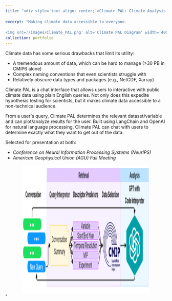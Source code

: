 ```yaml
---
title: "<div style='text-align: center;'>Climate PAL: Climate Analysis through Conversational AI</div>"

excerpt: "Making climate data accessible to everyone.

<img src='/images/Climate_PAL.png' alt='Climate PAL Diagram' width='400' height='400' style='display: block; margin: 0 auto;'>"
collection: portfolio
---
```


Climate data has some serious drawbacks that limit its utility:
- A tremendous amount of data, which can be hard to manage (>30 PB in CMIP6 alone)
- Complex naming conventions that even scientists struggle with
- Relatively obscure data types and packages (e.g., NetCDF, Xarray)

Climate PAL is a chat interface that allows users to interactive with public climate data using plain English queries. Not only does this expedite hypothesis testing for scientists, but it makes climate data accessible to a non-technical audience.

From a user's query, Climate PAL determines the relevant dataset/variable and can plot/analyze results for the user. Built using LangChain and OpenAI for natural language processing, Climate PAL can chat with users to determine exactly what they want to get out of the data.

Selected for presentation at both:
- *Conference on Neural Information Processing Systems (NeurIPS)*
- *American Geophysical Union (AGU) Fall Meeting*

<img src='/images/Climate_PAL.png' alt='Climate PAL Diagram' width='400' height='400' style='display: block; margin: 0 auto;'>"